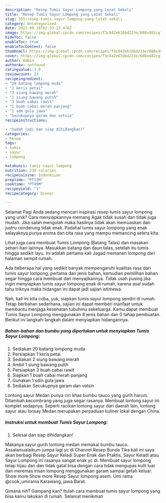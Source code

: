 ```yaml
---
description: "Resep Tumis Sayur Lompong yang Lezat Sekali"
title: "Resep Tumis Sayur Lompong yang Lezat Sekali"
slug: 355-resep-tumis-sayur-lompong-yang-lezat-sekali
category: Uncategorized
date: 2022-09-16T02:33:23.476Z
image: https://img-global.cpcdn.com/recipes/f3c842e616bd223e/680x482cq70/tumis-sayur-lompong-foto-resep-utama.jpg
hideToc: false
enableToc: true
enableTocContent: false
thumbnail: https://img-global.cpcdn.com/recipes/f3c842e616bd223e/680x482cq70/tumis-sayur-lompong-foto-resep-utama.jpg
cover: https://img-global.cpcdn.com/recipes/f3c842e616bd223e/680x482cq70/tumis-sayur-lompong-foto-resep-utama.jpg
author: Admin
authorAv: notfound
ratingvalue: 3.8
reviewcount: 23
recipeingredient:
- "20 batang lompong muda"
- "1 keris petai"
- "2 siung bawang merah"
- "1 siung bawang putih"
- "3 buah cabai rawit"
- "1 buah cabai merah panjang"
- "1 sdm gula jawa"
- "Secukupnya garam dan vetsin"
recipeinstructions:

- "Sudah jadi dan siap dihidangkan!"
categories:
- Resep
tags:
- tumis
- sayur
- lompong

katakunci: tumis sayur lompong 
nutrition: 234 calories
recipecuisine: Indonesian
preptime: "PT12M"
cooktime: "PT49M"
recipeyield: "1"
recipecategory: Dinner

---
```



Selamat Pagi Anda sedang mencari inspirasi resep tumis sayur lompong yang unik? Cara menyiapkannya memang Agak tidak susah dan tidak juga mudah. Jika salah mengolah maka hasilnya tidak akan memuaskan dan justru cenderung tidak enak. Padahal tumis sayur lompong yang enak selayaknya punya aroma dan cita rasa yang mampu memancing selera kita.


Lihat juga cara membuat Tumis Lompong (Batang Talas) dan masakan sehari-hari lainnya. Masukkan batang dan daun talas, setelah itu tumis hingga sedikit layu. Ini adalah pertama kali Jagad memanen lompong dari halaman sempit rumah.

Ada beberapa hal yang sedikit banyak mempengaruhi kualitas rasa dari tumis sayur lompong, pertama dari jenis bahan, kemudian pemilihan bahan segar hingga cara membuat dan menyajikannya. Tidak usah pusing jika ingin menyiapkan tumis sayur lompong enak di rumah, karena asal sudah tahu triknya maka hidangan ini dapat jadi sajian istimewa.


Nah, kali ini kita coba, yuk, siapkan tumis sayur lompong sendiri di rumah. Tetap berbahan sederhana, sajian ini dapat memberi manfaat untuk membantu menjaga kesehatan tubuhmu sekeluarga. Kamu dapat membuat Tumis Sayur Lompong menggunakan 8 jenis bahan dan 0 tahap pembuatan. Berikut ini langkah-langkah dalam menyiapkan hidangannya.

<!--inarticleads1-->

##### Bahan-bahan dan bumbu yang diperlukan untuk menyiapkan Tumis Sayur Lompong:

1. Sediakan 20 batang lompong muda
1. Persiapkan 1 keris petai
1. Sediakan 2 siung bawang merah
1. Ambil 1 siung bawang putih
1. Persiapkan 3 buah cabai rawit
1. Siapkan 1 buah cabai merah panjang
1. Gunakan 1 sdm gula jawa
1. Sediakan Secukupnya garam dan vetsin


Lontong sayur Medan punya ciri khas bumbu tauco yang gurih harum. Ditambah kecombrang yang juga segar rasanya. Membuat lontong sayur ini komplet sedapnya. Seperti racikan lontong sayur dari daerah lain, lontong sayur atau lonsay Medan merupakan perpaduan kuliner lokal dengan China. 

<!--inarticleads2-->

##### Instruksi untuk membuat Tumis Sayur Lompong:


1. Selesai dan siap dihidangkan!

Makanya sayur gurih lontong medan memakai bumbu tauco. Assalamualaikum jumpa lagi yc di Channel Resep Bunda Tika kali ini saya akan berbagi Resep Sayur Keladi Super Enak dan Praktis, Sayur Keladi atau Sayur Lompong ini rasanya sangat enak yc di. Membuat sayur lompong tetap hijau dan dan tidak gatal bisa dengan cara tidak mengupas kulit luar dan meremas irisan lompong menggunakan garam sampai getah keluar. Show more Show more Resep Sayur lompong asem. Umi rama @cook_umirama Karawang, jawa Barat. 

Gimana nih? Gampang kan? Itulah cara membuat tumis sayur lompong yang bisa kamu lakukan di rumah. Selamat menikmati

